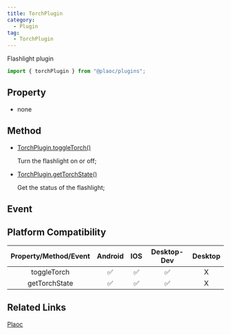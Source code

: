 ```yaml
---
title: TorchPlugin
category:
  - Plugin
tag:
  - TorchPlugin 
---
```


Flashlight plugin

```js
import { torchPlugin } from "@plaoc/plugins";
```

## Property

  - none

## Method

  - [TorchPlugin.toggleTorch()](./toggle-torch.md)

    Turn the flashlight on or off;

  - [TorchPlugin.getTorchState()]()

    Get the status of the flashlight;

## Event

## Platform Compatibility

| Property/Method/Event   | Android | IOS | Desktop-Dev | Desktop |
|:-----------------------:|:-------:|:---:|:-----------:|:-------:|
| toggleTorch             | ✅      | ✅  | ✅           | X       |
| getTorchState           | ✅      | ✅  | ✅           | X       |

## Related Links

[Plaoc](../../)



